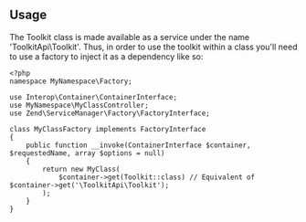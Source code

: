 ## Usage

The Toolkit class is made available as a service under the name 
'ToolkitApi\Toolkit'. Thus, in order to use the toolkit within a class
you'll need to use a factory to inject it as a dependency like so:
```
<?php
namespace MyNamespace\Factory;

use Interop\Container\ContainerInterface;
use MyNamespace\MyClassController;
use Zend\ServiceManager\Factory\FactoryInterface;

class MyClassFactory implements FactoryInterface 
{
    public function __invoke(ContainerInterface $container, $requestedName, array $options = null)
    {
        return new MyClass(
            $container->get(Toolkit::class) // Equivalent of $container->get('\ToolkitApi\Toolkit');
        );
    }
}
```
